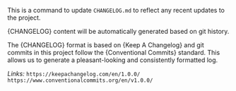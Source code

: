 This is a command to update `CHANGELOG.md` to reflect any recent updates to
the project.

{CHANGELOG} content will be automatically generated based on git history.

The {CHANGELOG} format is based on {Keep A Changelog} and git commits
in this project follow the {Conventional Commits} standard.
This allows us to generate a pleasant-looking and consistently formatted log.

_Links:_
`https://keepachangelog.com/en/1.0.0/`
`https://www.conventionalcommits.org/en/v1.0.0/`
